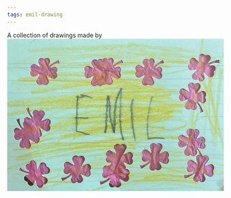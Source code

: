 ```yaml
---
tags: emil-drawing
---
```


A collection of drawings made by <img src="/img/emil-drawing/IMG_1232.jpg" alt="A name plate for Emil">
